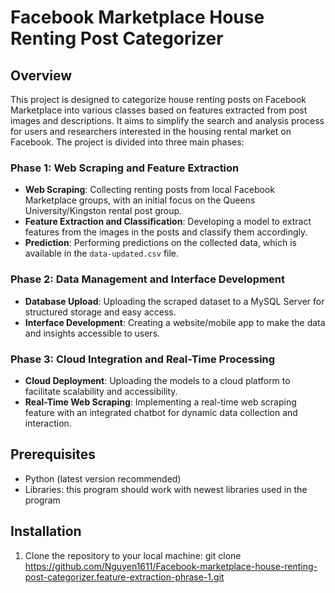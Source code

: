 # Facebook Marketplace House Renting Post Categorizer

## Overview

This project is designed to categorize house renting posts on Facebook Marketplace into various classes based on features extracted from post images and descriptions. It aims to simplify the search and analysis process for users and researchers interested in the housing rental market on Facebook. The project is divided into three main phases:

### Phase 1: Web Scraping and Feature Extraction

- **Web Scraping**: Collecting renting posts from local Facebook Marketplace groups, with an initial focus on the Queens University/Kingston rental post group.
- **Feature Extraction and Classification**: Developing a model to extract features from the images in the posts and classify them accordingly.
- **Prediction**: Performing predictions on the collected data, which is available in the `data-updated.csv` file.

### Phase 2: Data Management and Interface Development

- **Database Upload**: Uploading the scraped dataset to a MySQL Server for structured storage and easy access.
- **Interface Development**: Creating a website/mobile app to make the data and insights accessible to users.

### Phase 3: Cloud Integration and Real-Time Processing

- **Cloud Deployment**: Uploading the models to a cloud platform to facilitate scalability and accessibility.
- **Real-Time Web Scraping**: Implementing a real-time web scraping feature with an integrated chatbot for dynamic data collection and interaction.

## Prerequisites

- Python (latest version recommended)
- Libraries: this program should work with newest libraries used in the program

## Installation

1. Clone the repository to your local machine: git clone https://github.com/Nguyen1611/Facebook-marketplace-house-renting-post-categorizer.feature-extraction-phrase-1.git

